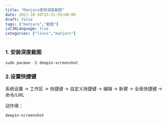 ```yaml
---
title: "Manjaro使用深度截图"
date: 2021-10-30T15:51:55+08:00
draft: false
tags: ["manjaro","截图"]
isCJKLanguage: true
categories: ["linux","manjaro"]
---
```


### 1. 安装深度截图

```shell
sudo pacman -S deepin-screenshot
```

### 2.设置快捷键

系统设置 -> 工作区 -> 快捷键 -> 自定义快捷键 -> 编辑 -> 新建 -> 全局快捷键 -> 命令/URL

动作填：

```shell
deepin-screenshot
```
